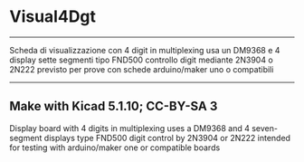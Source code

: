 # Visual4Dgt 
---
Scheda di visualizzazione con 4 digit in multiplexing
usa un DM9368 e 4 display sette segmenti tipo FND500
controllo digit mediante 2N3904 o 2N222
previsto per prove con schede arduino/maker uno o compatibili

---
Make with Kicad 5.1.10; CC-BY-SA 3
---

Display board with 4 digits in multiplexing
uses a DM9368 and 4 seven-segment displays type FND500
digit control by 2N3904 or 2N222
intended for testing with arduino/maker one or compatible boards
